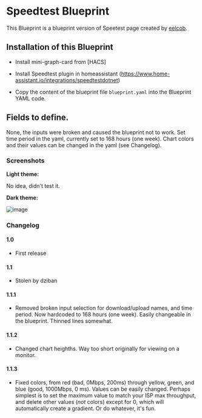 # Speedtest Blueprint

This Blueprint is a blueprint version of Speetest page created by [eelcob](https://github.com/dwainscheeren/dwains-dashboard-addons/tree/for-dd-2.0/more_page/speedtest/).

## Installation of this Blueprint
- Install mini-graph-card from [HACS]

- Install Speedtest plugin in homeassistant (https://www.home-assistant.io/integrations/speedtestdotnet)

- Copy the content of the blueprint file `blueprint.yaml` into the Blueprint YAML code.

 ## Fields to define.
 None, the inputs were broken and caused the blueprint not to work. Set time period in the yaml, currently set to 168 hours (one week). Chart colors and their values can be changed in the yaml (see Changelog).

### Screenshots
**Light theme:**<br>

No idea, didn't test it.

**Dark theme:**<br>

![image](https://github.com/dziban303/dwains-dashboard-blueprints/assets/7931765/ea551481-0c09-4c89-ba50-a560245457a7)

### Changelog
#### 1.0
- First release
#### 1.1 
- Stolen by dziban
#### 1.1.1
- Removed broken input selection for download/upload names, and time period. Now hardcoded to 168 hours (one week). Easily changeable in the blueprint. Thinned lines somewhat.
#### 1.1.2
- Changed chart heighths. Way too short originally for viewing on a monitor.
#### 1.1.3
- Fixed colors, from red (bad, 0Mbps, 200ms) through yellow, green, and blue (good, 1000Mbps, 0 ms). Values can be easily changed. Perhaps simplest is to set the maximum value to match your ISP max throughput, and delete other values (*not* colors) except for 0, which will automatically create a gradient. Or do whatever, it's fun.
